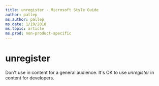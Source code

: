 ```yaml
---
title: unregister - Microsoft Style Guide
author: pallep
ms.author: pallep
ms.date: 1/19/2018
ms.topic: article
ms.prod: non-product-specific
---
```


# unregister

Don't use in content for a general audience. It's OK to use *unregister* in content for developers. 
